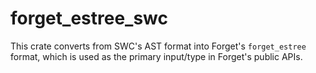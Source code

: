# forget_estree_swc

This crate converts from SWC's AST format into Forget's `forget_estree` format, which is used as the primary
input/type in Forget's public APIs.